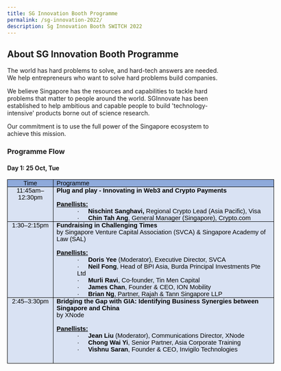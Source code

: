 ```yaml
---
title: SG Innovation Booth Programme
permalink: /sg-innovation-2022/
description: Sg Innovation Booth SWITCH 2022
---
```

## **About SG Innovation Booth Programme**
 The world has hard problems to solve, and hard-tech answers are needed. We help entrepreneurs who want to solve hard problems build companies.

 We believe Singapore has the resources and capabilities to tackle hard problems that matter to people around the world. SGInnovate has been established to help ambitious and capable people to build 'technology-intensive' products borne out of science research.  
  
Our commitment is to use the full power of the Singapore ecosystem to achieve this mission.

### **Programme Flow**

#### **Day 1: 25 Oct, Tue**
<table class="gmail-MsoTableGrid" border="1" cellspacing="0" cellpadding="0" width="623" style="color: rgb(34, 34, 34); font-family: Arial, Helvetica, sans-serif; font-size: small; font-style: normal; font-variant-ligatures: normal; font-variant-caps: normal; font-weight: 400; letter-spacing: normal; orphans: 2; text-align: start; text-transform: none; white-space: normal; widows: 2; word-spacing: 0px; -webkit-text-stroke-width: 0px; text-decoration-thickness: initial; text-decoration-style: initial; text-decoration-color: initial; width: 467.55pt; border-collapse: collapse; border: none;"><tbody><tr><td width="94" valign="top" style="margin: 0px; width: 70.65pt; border: 1pt solid windowtext; background: rgb(142, 170, 219); padding: 0cm 5.4pt;"><p class="MsoNormal" align="center" style="margin: 0cm; text-align: center; line-height: normal; font-size: 11pt;"><span style="color: black;"><font face="arial, sans-serif">Time</font></span></p></td><td width="529" valign="top" style="margin: 0px; width: 14cm; border-top: 1pt solid windowtext; border-right: 1pt solid windowtext; border-bottom: 1pt solid windowtext; border-image: initial; border-left: none; background: rgb(142, 170, 219); padding: 0cm 5.4pt;"><p class="MsoNormal" style="margin: 0cm; line-height: normal; font-size: 11pt;"><span style="color: black;"><font face="arial, sans-serif">Programme</font></span></p></td></tr><tr><td width="94" valign="top" style="margin: 0px; width: 70.65pt; border-right: 1pt solid windowtext; border-bottom: 1pt solid windowtext; border-left: 1pt solid windowtext; border-image: initial; border-top: none; background: rgb(217, 226, 243); padding: 0cm 5.4pt;"><p class="MsoNormal" align="center" style="margin: 0cm; text-align: center; line-height: normal; font-size: 11pt;"><span style="color: black;"><font face="arial, sans-serif">11:45am–12:30pm</font></span></p></td><td width="529" valign="top" style="margin: 0px; width: 14cm; border-top: none; border-left: none; border-bottom: 1pt solid windowtext; border-right: 1pt solid windowtext; background: rgb(217, 226, 243); padding: 0cm 5.4pt;"><p class="MsoNormal" style="margin: 0cm; line-height: normal; font-size: 11pt;"><b><span style="color: black;"><font face="arial, sans-serif">Plug and play - Innovating in Web3 and Crypto Payments<br><br></font></span></b></p><p class="MsoNormal" style="margin: 0cm; line-height: normal; font-size: 11pt;"><span class="gmail-font91" style="color: black; font-weight: bold;"><u><font face="arial, sans-serif">Panellists:</font></u></span></p><p class="gmail-MsoListParagraphCxSpFirst" style="margin: 0cm 0cm 0cm 36pt; line-height: normal; font-size: 11pt;"><font face="arial, sans-serif"><span class="gmail-font91" style="color: black; font-weight: bold;"><span style="font-weight: normal;">·<span style="font-variant-numeric: normal; font-variant-east-asian: normal; font-stretch: normal; font-size: 7pt; line-height: normal;">&nbsp;&nbsp;&nbsp;&nbsp;&nbsp;&nbsp;&nbsp;<span>&nbsp;</span></span></span></span><span class="gmail-font91" style="color: black; font-weight: bold;">Nischint Sanghavi,<span>&nbsp;</span></span><span class="gmail-font91" style="color: black; font-weight: bold;"><span style="font-weight: normal;">Regional Crypto Lead (Asia Pacific),</span><span>&nbsp;</span></span><span class="gmail-font91" style="color: black; font-weight: bold;"><span style="font-weight: normal;">Visa</span></span></font></p><p class="gmail-MsoListParagraphCxSpLast" style="margin: 0cm 0cm 0cm 36pt; line-height: normal; font-size: 11pt;"><font face="arial, sans-serif"><span style="color: black;">·<span style="font-variant-numeric: normal; font-variant-east-asian: normal; font-stretch: normal; font-size: 7pt; line-height: normal;">&nbsp;&nbsp;&nbsp;&nbsp;&nbsp;&nbsp;&nbsp;<span>&nbsp;</span></span></span><b><span style="color: black;">C</span><span style="color: black;">hin Tah Ang</span></b><span style="color: black;">, General Manager (Singapore), Crypto.com</span><b><span style="color: black;"></span></b></font></p></td></tr><tr style="height: 127.65pt;"><td width="94" valign="top" style="margin: 0px; width: 70.65pt; border-right: 1pt solid windowtext; border-bottom: 1pt solid windowtext; border-left: 1pt solid windowtext; border-image: initial; border-top: none; background: rgb(217, 226, 243); padding: 0cm 5.4pt; height: 127.65pt;"><p class="MsoNormal" align="center" style="margin: 0cm; text-align: center; line-height: normal; font-size: 11pt;"><span style="color: black;"><font face="arial, sans-serif">1:30–2:15pm</font></span></p></td><td width="529" valign="top" style="margin: 0px; width: 14cm; border-top: none; border-left: none; border-bottom: 1pt solid windowtext; border-right: 1pt solid windowtext; background: rgb(217, 226, 243); padding: 0cm 5.4pt; height: 127.65pt;"><p class="MsoNormal" style="margin: 0cm; line-height: normal; font-size: 11pt;"><font face="arial, sans-serif"><span class="gmail-font91" style="color: black; font-weight: bold;">Fundraising in Challenging Times</span><b><span style="color: black;"><br></span></b><span class="gmail-font101" style="color: black;">by Singapore Venture Capital Association (SVCA) &amp; Singapore Academy of Law (SAL)<br></span><span style="color: black;"><br><span class="gmail-font91" style="font-weight: bold;"><u>Panellists:</u></span></span></font></p><p class="gmail-MsoListParagraphCxSpFirst" style="margin: 0cm 0cm 0cm 36pt; line-height: normal; font-size: 11pt;"><font face="arial, sans-serif"><span class="gmail-font101" style="color: black;">·<span style="font-variant-numeric: normal; font-variant-east-asian: normal; font-stretch: normal; font-size: 7pt; line-height: normal;">&nbsp;&nbsp;&nbsp;&nbsp;&nbsp;&nbsp;&nbsp;<span>&nbsp;</span></span></span><span class="gmail-font91" style="color: black; font-weight: bold;">Doris Yee<span>&nbsp;</span></span><span class="gmail-font101" style="color: black;">(Moderator), Executive Director, SVCA</span></font></p><p class="gmail-MsoListParagraphCxSpMiddle" style="margin: 0cm 0cm 0cm 36pt; line-height: normal; font-size: 11pt;"><font face="arial, sans-serif"><span class="gmail-font101" style="color: black;">·<span style="font-variant-numeric: normal; font-variant-east-asian: normal; font-stretch: normal; font-size: 7pt; line-height: normal;">&nbsp;&nbsp;&nbsp;&nbsp;&nbsp;&nbsp;&nbsp;<span>&nbsp;</span></span></span><span class="gmail-font91" style="color: black; font-weight: bold;">Neil Fong</span><span class="gmail-font101" style="color: black;">, Head of BPI Asia, Burda Principal Investments Pte Ltd</span></font></p><p class="gmail-MsoListParagraphCxSpMiddle" style="margin: 0cm 0cm 0cm 36pt; line-height: normal; font-size: 11pt;"><font face="arial, sans-serif"><span class="gmail-font101" style="color: black;">·<span style="font-variant-numeric: normal; font-variant-east-asian: normal; font-stretch: normal; font-size: 7pt; line-height: normal;">&nbsp;&nbsp;&nbsp;&nbsp;&nbsp;&nbsp;&nbsp;<span>&nbsp;</span></span></span><span class="gmail-font91" style="color: black; font-weight: bold;">Murli Ravi</span><span class="gmail-font101" style="color: black;">, Co-founder, Tin Men Capital</span></font></p><p class="gmail-MsoListParagraphCxSpMiddle" style="margin: 0cm 0cm 0cm 36pt; line-height: normal; font-size: 11pt;"><font face="arial, sans-serif"><span class="gmail-font101" style="color: black;">·<span style="font-variant-numeric: normal; font-variant-east-asian: normal; font-stretch: normal; font-size: 7pt; line-height: normal;">&nbsp;&nbsp;&nbsp;&nbsp;&nbsp;&nbsp;&nbsp;<span>&nbsp;</span></span></span><span class="gmail-font91" style="color: black; font-weight: bold;">James Chan</span><span class="gmail-font101" style="color: black;">, Founder &amp; CEO, ION Mobility</span></font></p><p class="gmail-MsoListParagraphCxSpLast" style="margin: 0cm 0cm 0cm 36pt; line-height: normal; font-size: 11pt;"><font face="arial, sans-serif"><span style="color: black;">·<span style="font-variant-numeric: normal; font-variant-east-asian: normal; font-stretch: normal; font-size: 7pt; line-height: normal;">&nbsp;&nbsp;&nbsp;&nbsp;&nbsp;&nbsp;&nbsp;<span>&nbsp;</span></span></span><span class="gmail-font91" style="color: black; font-weight: bold;">Brian Ng</span><span class="gmail-font101" style="color: black;">, Partner, Rajah &amp; Tann Singapore LLP</span><span style="color: black;"></span></font></p></td></tr><tr style="height: 114.7pt;"><td width="94" valign="top" style="margin: 0px; width: 70.65pt; border-right: 1pt solid windowtext; border-bottom: 1pt solid windowtext; border-left: 1pt solid windowtext; border-image: initial; border-top: none; background: rgb(217, 226, 243); padding: 0cm 5.4pt; height: 114.7pt;"><p class="MsoNormal" align="center" style="margin: 0cm; text-align: center; line-height: normal; font-size: 11pt;"><span style="color: black;"><font face="arial, sans-serif">2:45–3:30pm</font></span></p></td><td width="529" valign="top" style="margin: 0px; width: 14cm; border-top: none; border-left: none; border-bottom: 1pt solid windowtext; border-right: 1pt solid windowtext; background: rgb(217, 226, 243); padding: 0cm 5.4pt; height: 114.7pt;"><p class="MsoNormal" style="margin: 0cm; line-height: normal; font-size: 11pt;"><font face="arial, sans-serif"><span class="gmail-font111" style="color: red; font-weight: bold;"><span style="color: black;">Bridging the Gap with GIA: Identifying Business Synergies between Singapore and China<br></span></span><span style="color: black;">by XNode</span></font></p><p class="MsoNormal" style="margin: 0cm; line-height: normal; font-size: 11pt;"><font face="arial, sans-serif">&nbsp;</font></p><p class="MsoNormal" style="margin: 0cm; line-height: normal; font-size: 11pt;"><span class="gmail-font91" style="color: black; font-weight: bold;"><u><font face="arial, sans-serif">Panellists:</font></u></span></p><p class="gmail-MsoListParagraphCxSpFirst" style="margin: 0cm 0cm 0cm 36pt; line-height: normal; font-size: 11pt;"><font face="arial, sans-serif"><span style="color: black;">·<span style="font-variant-numeric: normal; font-variant-east-asian: normal; font-stretch: normal; font-size: 7pt; line-height: normal;">&nbsp;&nbsp;&nbsp;&nbsp;&nbsp;&nbsp;&nbsp;<span>&nbsp;</span></span></span><b><span style="color: black;">Jean Liu</span></b><span style="color: black;"><span>&nbsp;</span>(Moderator), Communications Director, XNode</span><span style="color: black;"></span></font></p><p class="gmail-MsoListParagraphCxSpMiddle" style="margin: 0cm 0cm 0cm 36pt; line-height: normal; font-size: 11pt;"><font face="arial, sans-serif"><span style="color: black;">·<span style="font-variant-numeric: normal; font-variant-east-asian: normal; font-stretch: normal; font-size: 7pt; line-height: normal;">&nbsp;&nbsp;&nbsp;&nbsp;&nbsp;&nbsp;&nbsp;<span>&nbsp;</span></span></span><span class="gmail-font91" style="color: black; font-weight: bold;">Chong Wai Yi</span><span class="gmail-font101" style="color: black;">,<span>&nbsp;</span></span><span style="color: black;">Senior Partner, Asia Corporate Training</span><span style="color: black;"></span></font></p><p class="gmail-MsoListParagraphCxSpLast" style="margin: 0cm 0cm 0cm 36pt; line-height: normal; font-size: 11pt;"><font face="arial, sans-serif"><span style="color: black;">·<span style="font-variant-numeric: normal; font-variant-east-asian: normal; font-stretch: normal; font-size: 7pt; line-height: normal;">&nbsp;&nbsp;&nbsp;&nbsp;&nbsp;&nbsp;&nbsp;<span>&nbsp;</span></span></span><b><span style="color: black;">Vishnu Saran</span></b><span style="color: black;">, Founder &amp; CEO, Invigilo Technologies</span></font></p></td></tr></tbody></table>